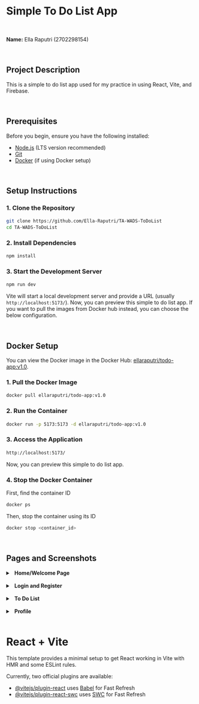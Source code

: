 # Simple To Do List App
<br>

**Name:** Ella Raputri (2702298154)

<br>

## Project Description
This is a simple to do list app used for my practice in using React, Vite, and Firebase.

<br>

## Prerequisites
Before you begin, ensure you have the following installed:
- [Node.js](https://nodejs.org/) (LTS version recommended)
- [Git](https://git-scm.com/)
- [Docker](https://www.docker.com/) (if using Docker setup)

<br>

## Setup Instructions
### 1. Clone the Repository
```sh
git clone https://github.com/Ella-Raputri/TA-WADS-ToDoList
cd TA-WADS-ToDoList
```

### 2. Install Dependencies
```sh
npm install
```

### 3. Start the Development Server
```sh
npm run dev
```
Vite will start a local development server and provide a URL (usually `http://localhost:5173/`).
Now, you can preview this simple to do list app. If you want to pull the images from Docker hub instead, you can choose the below configuration.

<br>

## Docker Setup
You can view the Docker image in the Docker Hub: [ellaraputri/todo-app:v1.0](https://hub.docker.com/r/ellaraputri/todo-app/tags). 
### 1. Pull the Docker Image
```sh
docker pull ellaraputri/todo-app:v1.0
```

### 2. Run the Container
```sh
docker run -p 5173:5173 -d ellaraputri/todo-app:v1.0
```

### 3. Access the Application
```sh
http://localhost:5173/
```
Now, you can preview this simple to do list app.

### 4. Stop the Docker Container
First, find the container ID
```sh
docker ps
```
Then, stop the container using its ID
```sh
docker stop <container_id>
```

<br>

## Pages and Screenshots
<details>
<summary>&ensp;<b>Home/Welcome Page</b></summary>

- This is the first page that the user see when accessing the website.

- If the user does not login yet, then the Get Started button will redirect the user to the login page. However, if the user have logged in, then the Get Started button will redirect the user to the todo page.

- Image for this page:
  - <img src="docs\README_images\home.png" alt ="Home" width = "600"><br>
</details>

<br> 

<details>
<summary>&ensp;<b>Login and Register</b></summary>

- In the Login page, user can log in to their account if they already have a registered account. You can try with email: ella.raputri@binus.ac.id and password: 2702298154 if you want to test it.

- In Register page, user can register as a new user to the app.

- Images for this page:
  - <img src="docs\README_images\login.png" alt ="Login" width = "600"><br>
  - <img src="docs\README_images\register.png" alt="Register" width = "600"><br>
</details>

<br> 

<details>
<summary>&ensp;<b>To Do List</b></summary>

- In this page, user can create, read, update, and delete the tasks from their to do list.

- Image for this page:
  - <img src="docs\README_images\todo.png" alt ="To Do" width = "600"><br>
</details>

<br> 

<details>
<summary>&ensp;<b>Profile</b></summary>

- In this page, user can see and update their profile information.

- Image for this page:
  - <img src="docs\README_images\profile.png" alt ="Profile" width = "600"><br>
</details>

<br> 



# React + Vite

This template provides a minimal setup to get React working in Vite with HMR and some ESLint rules.

Currently, two official plugins are available:

- [@vitejs/plugin-react](https://github.com/vitejs/vite-plugin-react/blob/main/packages/plugin-react/README.md) uses [Babel](https://babeljs.io/) for Fast Refresh
- [@vitejs/plugin-react-swc](https://github.com/vitejs/vite-plugin-react-swc) uses [SWC](https://swc.rs/) for Fast Refresh
